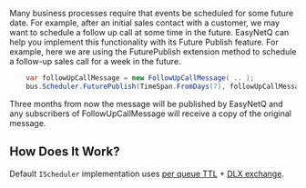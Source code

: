 Many business processes require that events be scheduled for some future date. For example, after an initial sales contact with a customer, we may want to schedule a follow up call at some time in the future. EasyNetQ can help you implement this functionality with its Future Publish feature. For example, here we are using the FuturePublish extension method to schedule a follow-up sales call for a week in the future.
```c#
    var followUpCallMessage = new FollowUpCallMessage( .. );
    bus.Scheduler.FuturePublish(TimeSpan.FromDays(7), followUpCallMessage);
```
Three months from now the message will be published by EasyNetQ and any subscribers of FollowUpCallMessage will receive a copy of the original message.


## How Does It Work?

Default `IScheduler` implementation uses [per queue TTL](https://www.rabbitmq.com/ttl.html#queue-ttl) + [DLX exchange](https://www.rabbitmq.com/dlx.htmlhttps://www.rabbitmq.com/dlx.html).


